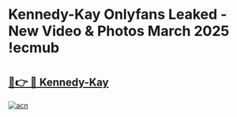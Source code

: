 # Kennedy-Kay Onlyfans Leaked - New Video & Photos March 2025 !ecmub

# <h2><a href="https://o9hicb.iuczelnia.edu.pl?title=Kennedy-Kay&ref=ecmub">🔗👉 🔴 Kennedy-Kay</a></h2>

[![acn](https://github.com/user-attachments/assets/0f9c940e-d8b0-45ae-aac7-cd30a18b3e1c)](https://o9hicb.iuczelnia.edu.pl?title=Kennedy-Kay&ref=ecmub)

